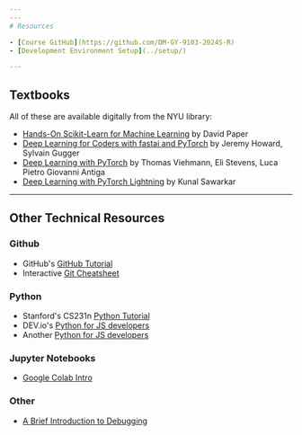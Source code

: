 ```yaml
---
---
# Resources

- [Course GitHub](https://github.com/DM-GY-9103-2024S-R)
- [Development Environment Setup](../setup/)

---
```


## Textbooks

All of these are available digitally from the NYU library:

- [Hands-On Scikit-Learn for Machine Learning](https://learning-oreilly-com.proxy.library.nyu.edu/library/view/hands-on-scikit-learn-for/9781484253731/) by David Paper
- [Deep Learning for Coders with fastai and PyTorch](https://learning-oreilly-com.proxy.library.nyu.edu/library/view/deep-learning-for/9781492045519/) by Jeremy Howard, Sylvain Gugger
- [Deep Learning with PyTorch](https://learning-oreilly-com.proxy.library.nyu.edu/library/view/deep-learning-with/9781617295263/) by Thomas Viehmann, Eli Stevens, Luca Pietro Giovanni Antiga
- [Deep Learning with PyTorch Lightning](https://learning-oreilly-com.proxy.library.nyu.edu/library/view/deep-learning-with/9781800561618/) by Kunal Sawarkar

---

## Other Technical Resources

### Github

- GitHub's [GitHub Tutorial](https://docs.github.com/en/get-started/quickstart/hello-world)
- Interactive [Git Cheatsheet](https://ndpsoftware.com/git-cheatsheet.html)

### Python
- Stanford's CS231n [Python Tutorial](https://cs231n.github.io/python-numpy-tutorial/)
- DEV.io's [Python for JS developers](https://dev.to/kachiic/learn-python-as-a-javascript-developer-422j)
- Another [Python for JS developers](https://www.valentinog.com/blog/python-for-js/)

### Jupyter Notebooks
- [Google Colab Intro](https://colab.research.google.com/notebooks/basic_features_overview.ipynb)

### Other

- [A Brief Introduction to Debugging](https://vimeo.com/channels/debugging)
